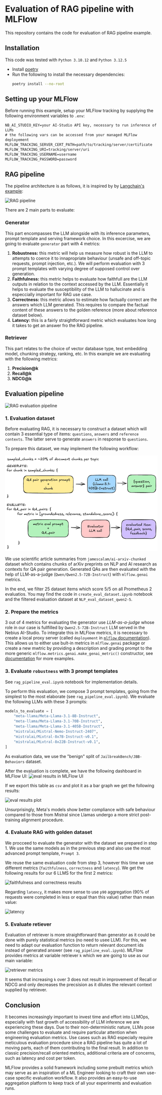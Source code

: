 # Evaluation of RAG pipeline with MLFlow


This repository contains the code for evaluation of RAG pipeline example. 

## Installation
This code was tested with `Python 3.10.12` and `Python 3.12.5`
- Install [poetry](https://python-poetry.org/docs/)
- Run the following to install the necessary dependencies:
    ```bash
    poetry install --no-root
    ```
## Setting up your MLFlow

Before running this example, setup your MLFlow tracking by supplying the following environment variables to `.env`:

```
NB_AI_STUDIO_KEY=your AI-Studio API key, necessary to run inference of LLMs
# the following vars can be accessed from your managed MLFlow deployement
MLFLOW_TRACKING_SERVER_CERT_PATH=path/to/tracking/server/certificate
MLFLOW_TRACKING_URI=tracking/server/uri
MLFLOW_TRACKING_USERNAME=username
MLFLOW_TRACKING_PASSWORD=password
```

## RAG pipeline
The pipeline architecture is as follows, it is inspired by by [Langchain's example](https://python.langchain.com/docs/tutorials/rag/#preview):

![RAG pipeline](<assets/rag-pipeline.png>)

There are 2 main parts to evaluate:
### Generator
This part encompasses the LLM alongside with its inference parameters, prompt template and serving framework choice. In this excercise, we are going to evaluate `generator` part with 4 metrics:

1. **Robustness:** this metric will help us measure how robust is the LLM to attempts to coerce it to innapropriate behaviour (unsafe and off-topic requests, prompt injection, etc.). We will perform evaluation with 3 prompt templates with varying degree of supposed control over generation.
2. **Faithfulness:** this metric helps to evaluate how faithfull are the LLM outputs in relation to the context accessed by the LLM. Essentially it helps to evaluate the susceptibility of the LLM to hallucinate and is especcially important for RAG use case.
3. **Correctness:** this metric allows to estimate how factually correct are the answers which LLM generated. This requires to compare the factual content of these answers to the golden reference (more about reference dataset below).
4. **Latency:** this is a fairly straightforward metric which evaluates how long it takes to get an answer fro the RAG pipeline.

### Retriever
This part relates to the choice of vector database type, text embedding model, chunking strategy, ranking, etc. In this example we are evaluating with the following metrics:

1. **Precision@k**
2. **Recall@k**
3. **NDCG@k**

## Evaluation pipeline

![RAG evaluation pipeline](<assets/evaluation-pipeline.png>)

### 1. Evaluation dataset

Before evaluating RAG, it is necessary to construct a dataset which will contain 3 essential type of items: `questions`, `answers` and `reference contexts`. The latter serve to generate `answers` in response to `questions`.

To prepare this dataset, we may implement the following workflow:

![make synthetic dataset](<assets/synthetic-dataset.png>)

We use scientific article summaries from `jamescalam/ai-arxiv-chunked` dataset which contains chunks of arXiv preprints on NLP and AI research as contexts for QA pair generation. Generated QAs are then evaluated with the help of LLM-as-a-judge (`Qwen/Qwen2.5-72B-Instruct`) with `mlflow.genai` metrics.

In the end, we filter 25 dataset items which score 5/5 on all Prometheus 2 evaluatios. You may find the code in `create_eval_dataset.ipynb` notebook and the filtered evaluation dataset at `NLP_eval_dataset_qwen2-5`.

### 2. Prepare the metrics

3 out of 4 metrics for evaluating the generator use *LLM-as-a-judge* whose role in our case is fullfilled by `Qwen2.5-72B-Instruct` LLM served in the Nebius AI-Studio. To integrate this in MLFlow metrics, it is necessary to create a local proxy server (called `deployement` in [`mlflow` documentation](https://mlflow.org/docs/2.15.1/llms/deployments/index.html)). This allows us to either use bult-in metrics in `mlflow.genai` package or create a new mwtric by providing a description and grading prompt to the more generic `mlflow.metrics.genai.make_genai_metric()` constructor, see [documentation](https://mlflow.org/docs/2.15.1/llms/llm-evaluate/index.html#create-llm-as-judge-evaluation-metrics-category-1) for more examples.

### 3. Evaluate `robustness` with 3 prompt templates

See `rag_pipeline_eval.ipynb` notebook for implementation details.

To perform this evaluation, we compose 3 prompt templates, going from the simplest to the most elaborate (see `rag_pipeline_eval.ipynb`). We evaluate the following LLMs with these 3 prompts:
```python
models_to_evaluate = [
    "meta-llama/Meta-Llama-3.1-8B-Instruct",
    "meta-llama/Meta-Llama-3.1-70B-Instruct",
    "meta-llama/Meta-Llama-3.1-405B-Instruct",
    "mistralai/Mistral-Nemo-Instruct-2407",
    "mistralai/Mixtral-8x7B-Instruct-v0.1",
    "mistralai/Mixtral-8x22B-Instruct-v0.1",
]
```

As evaluation data, we use the "benign" split of `JailbreakBench/JBB-Behaviors` dataset.

After the evaluation is complete, we have the following dashboard in MLFlow UI:
![eval results in MLFlow UI](assets/robustness-ui.png)

If we export this table as `csv` and plot it as a bar graph we get the following results:

![eval results plot](assets/robustness.png)

Unsurprisingly, Meta's models show better compliance with safe behaviour compared to those from Mistral since Llamas undergo a more strict post-training alignment procedure.

### 4. Evaluate RAG with golden dataset

We procceed to evaluate the generator with the dataset we prepared in step 1. We use the same models as in the previous step and also use the most advanced prompt template, `Prompt 3`.

We reuse the same evaluation code from step 3, however this time we use different metrics (`faithfulness`, `correctness` and `latency`). We get the following results for our 6 LLMS for the first 2 metrics:

![faithfulness and correctness results](assets/2metrics.png)

Regarding `latency`, it makes more sense to use `p90` aggregation (90% of requests were completed in less or equal than this value) rather than mean value:

![latency](assets/latency.png)

### 5. Evaluate retiever

Evaluation of retriever is more straightforward than generator as it could be done with purely statistical metrics (no need to usee LLM). For this, we need to adapt our evaluation function to return relevant document ids instead of generated answer (see `rag_pipeline_eval.ipynb`). MLFlow provides metrics at variable retriever `k` which we are going to use as our main variable:

![retriever metrics](assets/retriever.png)

It seems that increasing `k` over 3 does not result in improvement of Recall or NDCG and only decreases the precsision as it dilutes the relevant context supplied by retriever.

## Conclusion

It becomes increasingly important to invest time and effort into LLMOps, especially with fast growth of accessibility of LLM inference we are experiencing these days. Due to their non-deterministic nature, LLMs pose some challenges to evaluate and require particular attention when engineering evaluation metrics. Use cases such as RAG especially require meticulous evaluation procedure since a RAG pipeline has quite a lot of moving parts, each of them contributing to the final result. In addition to classic precision/recall oriented metrics, additional criteria are of concerns, such as latency and cost per token. 

MLFlow provides a solid framework including some prebuilt metrics which may serve as an inspiration of a ML Engineer looking to craft their own use-case specific evaluation workflow. It also provides an easy-to-use aggregation platform to keep track of all your experiments and evaluation runs.
